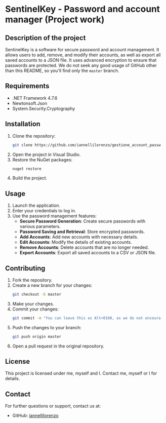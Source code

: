 # SentinelKey - Password and account manager (Project work)

## Description of the project
SentinelKey is a software for secure password and account management. It allows users to add, remove, and modify their accounts, as well as export all saved accounts to a JSON file. It uses advanced encryption to ensure that passwords are protected. We do not seek any good usage of GitHub other than this README, so you'll find only the ```master``` branch. 

## Requirements
- .NET Framework 4.7.6
- Newtonsoft.Json
- System.Security.Cryptography

## Installation
1. Clone the repository:
    ```bash
    git clone https://github.com/iannellilorenzo/gestione_account_password/
    ```
2. Open the project in Visual Studio.
3. Restore the NuGet packages:
    ```bash
    nuget restore
    ```
4. Build the project.

## Usage
1. Launch the application.
2. Enter your credentials to log in.
3. Use the password management features:
    - **Secure Password Generation**: Create secure passwords with various parameters.
    - **Password Saving and Retrieval**: Store encrypted passwords.
    - **Add Accounts**: Add new accounts with necessary details.
    - **Edit Accounts**: Modify the details of existing accounts.
    - **Remove Accounts**: Delete accounts that are no longer needed.
    - **Export Accounts**: Export all saved accounts to a CSV or JSON file.

## Contributing
1. Fork the repository.
2. Create a new branch for your changes:
    ```bash
    git checkout -b master
    ```
3. Make your changes.
4. Commit your changes:
    ```bash
    git commit -m "You can leave this as Alt+0160, as we do not encourage real and useful commit messages."
    ```
5. Push the changes to your branch:
    ```bash
    git push origin master
    ```
6. Open a pull request in the original repository.

## License
This project is licensed under me, myself and I. Contact me, myself or I for details.

## Contact
For further questions or support, contact us at:
- GitHub: [iannellilorenzo](https://github.com/iannellilorenzo)
